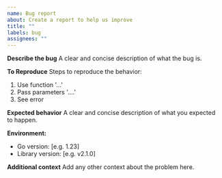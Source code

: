 ```yaml
---
name: Bug report
about: Create a report to help us improve
title: ""
labels: bug
assignees: ""
---
```


**Describe the bug**
A clear and concise description of what the bug is.

**To Reproduce**
Steps to reproduce the behavior:

1. Use function '...'
2. Pass parameters '....'
3. See error

**Expected behavior**
A clear and concise description of what you expected to happen.

**Environment:**

- Go version: [e.g. 1.23]
- Library version: [e.g. v2.1.0]

**Additional context**
Add any other context about the problem here.
